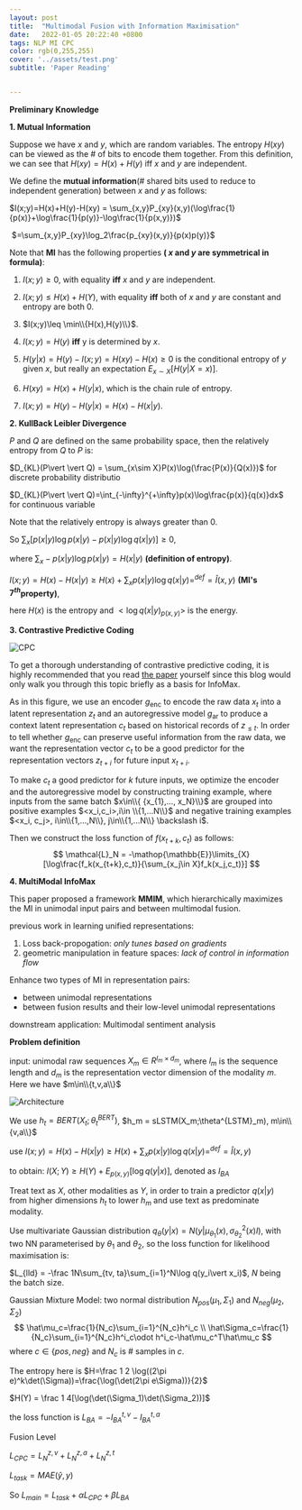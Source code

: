 ```yaml
---
layout: post
title:  "Multimodal Fusion with Information Maximisation"
date:   2022-01-05 20:22:40 +0800
tags: NLP MI CPC
color: rgb(0,255,255)
cover: '../assets/test.png'
subtitle: 'Paper Reading'


---
```




**Preliminary Knowledge**

**1. Mutual Information**

Suppose we have $x$ and $y$, which are random variables.  The entropy $H(xy)$ can be viewed as the # of bits to encode them together. From this definition, we can see that $H(xy) = H(x)+H(y)$ iff $x$ and $y$ are independent.

We define the **mutual information**(# shared bits used to reduce to independent generation) between $x$ and $y$ as follows:

 $I(x;y)=H(x)+H(y)-H(xy) = \sum_{x,y}P_{xy}(x,y)(\log\frac{1}{p(x)}+\log\frac{1}{p(y)}-\log\frac{1}{p(x,y)})$

​                $=\sum_{x,y}P_{xy}\log_2\frac{p_{xy}(x,y)}{p(x)p(y)}$



Note that **MI** has the following properties **( $x$ and $y$ are symmetrical in formula)**:

1. $I(x;y)\geq 0$, with equality **iff** $x$ and $y$ are independent.

2. $I(x;y)\leq H(x)+H(Y)$, with equality **iff** both of $x$ and $y$ are constant and entropy are both 0.

3. $I(x;y)\leq \min\\{H(x),H(y)\\}$.

4. $I(x;y)=H(y)$ **iff** y is determined by $x$.

5. $H(y\vert x) = H(y)-I(x;y) = H(xy)-H(x)\geq 0$  is the conditional entropy of $y$ given $x$, but really an expectation  $E_{x\sim X}[H(y\vert X=x)]$.

6. $H(xy)=H(x)+H(y\vert x)$, which is the chain rule of entropy.

7. $I(x;y) = H(y) - H(y\vert x) = H(x) - H(x\vert y)$.



**2. KullBack Leibler Divergence**

$P$ and $Q$ are defined on the same probability space, then the relatively entropy from $Q$ to $P$ is:

$D_{KL}(P\vert \vert Q) = \sum_{x\sim X}P(x)\log(\frac{P(x)}{Q(x)})$  for discrete probability distributio

$D_{KL}(P\vert \vert Q)=\int_{-\infty}^{+\infty}p(x)\log\frac{p(x)}{q(x)}dx$      for continuous variable

Note that the relatively entropy is always greater than 0.

So $\sum_{x}[p(x\vert y)\log p(x\vert y) - p(x\vert y)\log q(x\vert y)]\geq 0$, 

where $\sum_x -p(x\vert y)\log p(x\vert y) = H(x\vert y)$ **(definition of entropy)**.

$I(x;y) = H(x) - H(x\vert y) \geq H(x) + \sum_x p(x\vert y)\log q(x\vert y)=^{def}=\hat{I}(x,y)$   **(MI's $7^{th}$property)**,

here $H(x)$ is the entropy and $<\log q(x\vert y)_{p(x,y)}>$ is the energy. 



**3. Contrastive Predictive Coding**

![CPC](../../../assets/CPC.png)

To get a thorough understanding of contrastive predictive coding, it is highly recommended that you read [the paper](https://arxiv.org/abs/1807.03748) yourself since this blog would only walk you through this topic briefly as a basis for InfoMax.

As in this figure, we use an encoder $g_{\text{enc}}$ to encode the raw data $x_t$ into a latent representation $z_t$ and an autoregressive model $g_{\text{ar}}$ to produce a context latent representation $c_t$ based on historical records of $z_{\leq t}$. In order to tell whether $g_{\text{enc}}$ can preserve useful information from the raw data, we want the representation vector $c_t$ to be a good predictor for the representation vectors $z_{t+i}$ for future input $x_{t+i}$.

To make $c_t$ a good predictor for $k$ future inputs, we optimize the encoder and the autoregressive model by constructing training example, where inputs from the same batch $x\in\\{ {x_{1},..., x_N}\\}$ are grouped into positive examples $<x_i,c_i>,i\in \\{1,...N\\}$ and negative training examples $<x_i, c_j>, i\in\\{1,...,N\\}, j\in\\{1,...N\\}  \backslash i$. 

Then we construct the loss function of $f(x_{t+k},c_t)$ as follows:
$$
\mathcal{L}_N = -\mathop{\mathbb{E}}\limits_{X}[\log\frac{f_k(x_{t+k},c_t)}{\sum_{x_j\in X}f_k(x_j,c_t)}]
$$

**4. MultiModal InfoMax**

This paper proposed a framework **MMIM**, which hierarchically maximizes the MI in unimodal input pairs and between multimodal fusion.



previous work in learning unified representations:

1. Loss back-propogation: *only tunes based on gradients*
2. geometric manipulation in feature spaces: *lack of control in information flow*



Enhance two types of MI in representation pairs:

- between unimodal representations
- between fusion results and their low-level unimodal representations



downstream application: Multimodal sentiment analysis



**Problem definition**

input: unimodal raw sequences $X_m\in R^{l_m\times d_m}$, where $l_m$ is the sequence length and $d_m$ is the representation vector dimension of the modality $m$. Here we have $m\in\\{t,v,a\\}$

![Architecture](../../../assets/arc.png)



We use $h_t = BERT(X_t;\theta^{BERT}_t)$, $h_m = sLSTM(X_m;\theta^{LSTM}_m), m\in\\{v,a\\}$

use $I(x;y) = H(x) - H(x\vert y) \geq H(x) + \sum_x p(x\vert y)\log q(x\vert y)=^{def}=\hat{I}(x,y)$ 

to obtain: $I(X;Y) \geq H(Y) + E_{p(x,y)}[\log q(y\vert x)]$, denoted as $I_{BA}$

Treat text as $X$, other modalities as $Y$, in order to train a predictor $q(x\vert y)$ from higher dimensions $h_t$ to lower $h_m$ and use text as predominate modality.



Use multivariate Gaussian distribution $q_\theta(y\vert x)=N(y\vert \mu_{\theta_1}(x),\sigma^2_{\theta_2}(x)I)$, with two NN parameterised by $\theta_1$ and $\theta_2$, so the loss function for likelihood maximisation is:

$L_{lld} = -\frac 1N\sum_{tv, ta}\sum_{i=1}^N\log q(y_i\vert x_i)$, $N$ being the batch size.

Gaussian Mixture Model: two normal distribution $N_{pos}(\mu_1,\Sigma_1)$ and $N_{neg}(\mu_2,\Sigma_2)$
$$
\hat\mu_c=\frac{1}{N_c}\sum_{i=1}^{N_c}h^i_c \\
\hat\Sigma_c=\frac{1}{N_c}\sum_{i=1}^{N_c}h^i_c\odot h^i_c-\hat\mu_c^T\hat\mu_c
$$
where $c\in\{pos, neg\}$ and $N_c$ is # samples in $c$.

The entropy here is $H=\frac 1 2 \log((2\pi e)^k\det(\Sigma))=\frac{\log(\det(2\pi e\Sigma))}{2}$

$H(Y) = \frac 1 4[\log(\det(\Sigma_1)\det(\Sigma_2))]$

the loss function is $L_{BA}=-I^{t,v}_{BA}-I^{t,a}_{BA}$



Fusion Level



$L_{CPC} = L_N^{z,v} + L_N^{z,a} + L_N^{z,t}$



$L_{task} = MAE(\hat y,y)$



So $L_{main}=L_{task}+\alpha L_{CPC}+\beta L_{BA}$





